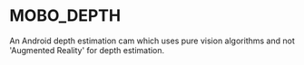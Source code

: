 # MOBO_DEPTH

An Android depth estimation cam which uses pure vision algorithms and not 'Augmented Reality' for depth estimation.


